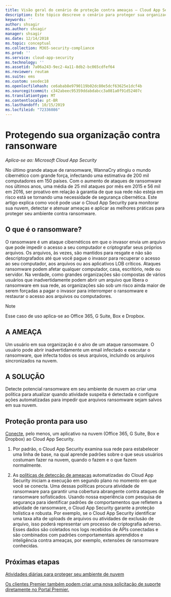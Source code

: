 ```yaml
---
title: Visão geral do cenário de proteção contra ameaças – Cloud App Security | Microsoft Docs
description: Este tópico descreve o cenário para proteger sua organização contra ameaças em seu ambiente de nuvem.
keywords: ''
author: shsagir
ms.author: shsagir
manager: shsagir
ms.date: 12/14/2018
ms.topic: conceptual
ms.collection: M365-security-compliance
ms.prod: ''
ms.service: cloud-app-security
ms.technology: ''
ms.assetid: 7a06a243-9ec2-4a11-8db2-bc065cdfef64
ms.reviewer: reutam
ms.suite: ems
ms.custom: seodec18
ms.openlocfilehash: ce6abab8e9790119b02dc80e5dcf63625e1dcf4b
ms.sourcegitcommit: c342abeec95359ddabdabcc3a081a0f91d52407c
ms.translationtype: MT
ms.contentlocale: pt-BR
ms.lasthandoff: 10/15/2019
ms.locfileid: "72336086"
---
```

# <a name="protecting-your-organization-from-ransomware"></a>Protegendo sua organização contra ransonware

*Aplica-se ao: Microsoft Cloud App Security*

No último grande ataque de ransomware, WannaCry atingiu o mundo cibernético com grande força, infectando uma estimativa de 200 mil computadores em 150 países. Com o aumento de ataques de ransomware nos últimos anos, uma média de 25 mil ataques por mês em 2015 e 56 mil em 2016, ser proativo em relação à garantia de que sua rede não esteja em risco está se tornando uma necessidade de segurança cibernética. Este artigo explica como você pode usar o Cloud App Security para monitorar sua nuvem, detectar e atenuar ameaças e aplicar as melhores práticas para proteger seu ambiente contra ransomware.

## <a name="what-is-ransomware"></a>O que é o ransomware?
O ransomware é um ataque cibernéticos em que o invasor envia um arquivo que pode impedir o acesso a seu computador e criptografar seus próprios arquivos. Os arquivos, às vezes, são mantidos para resgate e não são descriptografados até que você pague o invasor para recuperar o acesso ao seu computador, aos arquivos ou aos aplicativos LOB críticos. Ataques ransomware podem afetar qualquer computador, casa, escritório, rede ou servidor. Na verdade, como grandes organizações são compostas de vários usuários que inadvertidamente podem abrir um arquivo que libera o ransomware em sua rede, as organizações são sob um risco ainda maior de serem forçadas a pagar o invasor para interromper o ransomware e restaurar o acesso aos arquivos ou computadores.

>[!NOTE]
> Esse caso de uso aplica-se ao Office 365, G Suite, Box e Dropbox.

## <a name="the-threat"></a>A AMEAÇA
Um usuário em sua organização é o alvo de um ataque ransomware. O usuário pode abrir inadvertidamente um email infectado e executar o ransomware, que infecta todos os seus arquivos, incluindo os arquivos sincronizados na nuvem.

## <a name="the-solution"></a>A SOLUÇÃO
Detecte potencial ransomware em seu ambiente de nuvem ao criar uma política para atualizar quando atividade suspeita é detectada e configure ações automatizadas para impedir que arquivos ransomware sejam salvos em sua nuvem.

## <a name="out-of-the-box-protection"></a>Proteção pronta para uso

[Conecte](enable-instant-visibility-protection-and-governance-actions-for-your-apps.md), pelo menos, um aplicativo na nuvem (Office 365, G Suite, Box e Dropbox) ao Cloud App Security.

1.  Por padrão, o Cloud App Security examina sua rede para estabelecer uma linha de base, na qual aprende padrões sobre o que seus usuários costumam fazer na nuvem, quando o fazem e o que fazem normalmente. 

2. As [políticas de detecção de ameaças](anomaly-detection-policy.md) automatizadas do Cloud App Security iniciam a execução em segundo plano no momento em que você se conecta. Uma dessas políticas procura atividade de ransomware para garantir uma cobertura abrangente contra ataques de ransomware sofisticados. Usando nossa experiência com pesquisa de segurança para identificar padrões de comportamentos que refletem a atividade de ransomware, o Cloud App Security garante a proteção holística e robusta. Por exemplo, se o Cloud App Security identificar uma taxa alta de uploads de arquivos ou atividades de exclusão de arquivo, isso poderá representar um processo de criptografia adverso. Esses dados são coletados nos logs recebidos de APIs conectadas e são combinados com padrões comportamentais aprendidos e inteligência contra ameaças, por exemplo, extensões de ransomware conhecidas. 




## <a name="next-steps"></a>Próximas etapas 

[Atividades diárias para proteger seu ambiente de nuvem](daily-activities-to-protect-your-cloud-environment.md)   

[Os clientes Premier também podem criar uma nova solicitação de suporte diretamente no Portal Premier.](https://premier.microsoft.com/)  
  
  
